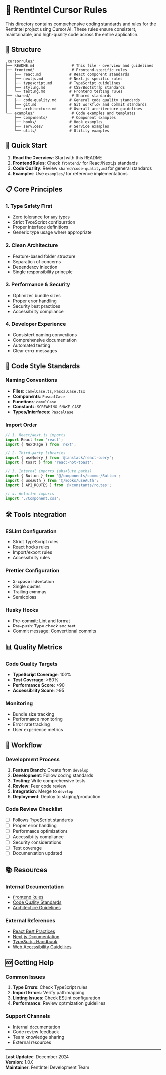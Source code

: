 # 🎯 RentIntel Cursor Rules

This directory contains comprehensive coding standards and rules for the RentIntel project using Cursor AI. These rules ensure consistent, maintainable, and high-quality code across the entire application.

## 📁 Structure

```
.cursorrules/
├── README.md                 # This file - overview and guidelines
├── frontend/                 # Frontend-specific rules
│   ├── react.md             # React component standards
│   ├── nextjs.md            # Next.js specific rules
│   ├── typescript.md        # TypeScript guidelines
│   ├── styling.md           # CSS/Bootstrap standards
│   └── testing.md           # Frontend testing rules
├── shared/                   # Shared standards
│   ├── code-quality.md      # General code quality standards
│   ├── git.md               # Git workflow and commit standards
│   └── architecture.md      # Overall architecture guidelines
└── examples/                 # Code examples and templates
    ├── components/           # Component examples
    ├── hooks/               # Hook examples
    ├── services/            # Service examples
    └── utils/               # Utility examples
```

## 🚀 Quick Start

1. **Read the Overview**: Start with this README
2. **Frontend Rules**: Check `frontend/` for React/Next.js standards
3. **Code Quality**: Review `shared/code-quality.md` for general standards
4. **Examples**: Use `examples/` for reference implementations

## 📋 Core Principles

### 1. **Type Safety First**
- Zero tolerance for `any` types
- Strict TypeScript configuration
- Proper interface definitions
- Generic type usage where appropriate

### 2. **Clean Architecture**
- Feature-based folder structure
- Separation of concerns
- Dependency injection
- Single responsibility principle

### 3. **Performance & Security**
- Optimized bundle sizes
- Proper error handling
- Security best practices
- Accessibility compliance

### 4. **Developer Experience**
- Consistent naming conventions
- Comprehensive documentation
- Automated testing
- Clear error messages

## 🎨 Code Style Standards

### Naming Conventions
- **Files**: `camelCase.ts`, `PascalCase.tsx`
- **Components**: `PascalCase`
- **Functions**: `camelCase`
- **Constants**: `SCREAMING_SNAKE_CASE`
- **Types/Interfaces**: `PascalCase`

### Import Order
```typescript
// 1. React/Next.js imports
import React from 'react';
import { NextPage } from 'next';

// 2. Third-party libraries
import { useQuery } from '@tanstack/react-query';
import { toast } from 'react-hot-toast';

// 3. Internal imports (absolute paths)
import { Button } from '@/components/common/Button';
import { useAuth } from '@/hooks/useAuth';
import { API_ROUTES } from '@/constants/routes';

// 4. Relative imports
import './Component.css';
```

## 🛠️ Tools Integration

### ESLint Configuration
- Strict TypeScript rules
- React hooks rules
- Import/export rules
- Accessibility rules

### Prettier Configuration
- 2-space indentation
- Single quotes
- Trailing commas
- Semicolons

### Husky Hooks
- Pre-commit: Lint and format
- Pre-push: Type check and test
- Commit message: Conventional commits

## 📊 Quality Metrics

### Code Quality Targets
- **TypeScript Coverage**: 100%
- **Test Coverage**: >80%
- **Performance Score**: >90
- **Accessibility Score**: >95

### Monitoring
- Bundle size tracking
- Performance monitoring
- Error rate tracking
- User experience metrics

## 🔄 Workflow

### Development Process
1. **Feature Branch**: Create from `develop`
2. **Development**: Follow coding standards
3. **Testing**: Write comprehensive tests
4. **Review**: Peer code review
5. **Integration**: Merge to `develop`
6. **Deployment**: Deploy to staging/production

### Code Review Checklist
- [ ] Follows TypeScript standards
- [ ] Proper error handling
- [ ] Performance optimizations
- [ ] Accessibility compliance
- [ ] Security considerations
- [ ] Test coverage
- [ ] Documentation updated

## 📚 Resources

### Internal Documentation
- [Frontend Rules](./frontend/README.md)
- [Code Quality Standards](./shared/code-quality.md)
- [Architecture Guidelines](./shared/architecture.md)

### External References
- [React Best Practices](https://react.dev/learn)
- [Next.js Documentation](https://nextjs.org/docs)
- [TypeScript Handbook](https://www.typescriptlang.org/docs/)
- [Web Accessibility Guidelines](https://www.w3.org/WAI/WCAG21/quickref/)

## 🆘 Getting Help

### Common Issues
1. **Type Errors**: Check TypeScript rules
2. **Import Errors**: Verify path mapping
3. **Linting Issues**: Check ESLint configuration
4. **Performance**: Review optimization guidelines

### Support Channels
- Internal documentation
- Code review feedback
- Team knowledge sharing
- External resources

---

**Last Updated**: December 2024  
**Version**: 1.0.0  
**Maintainer**: RentIntel Development Team 